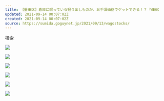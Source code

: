 ```yaml
---
title: 【墨田区】倉庫に眠っている掘り出しものが、お手頃価格でゲットできる！？『WEGOstocks』が錦糸町PARCOにOPENしました。
updated: 2021-09-14 00:07:02Z
created: 2021-09-14 00:07:02Z
source: https://sumida.goguynet.jp/2021/09/13/wagostocks/
---
```


検索

[![](https://sumida.goguynet.jp/wp-content/themes/goguynet/images/topic.png)](https://topics.goguynet.jp)

[![](https://sumida.goguynet.jp/wp-content/themes/goguynet/images/bnr_homeadd.png)](https://higashiyodogawaku.goguynet.jp/2014/03/29/1651/)

[![](https://sumida.goguynet.jp/wp-content/themes/goguynet/images/SDGs-goguy.png)](https://maji.tv/goguynet/goguy-sdgs.html)

[![](https://sumida.goguynet.jp/wp-content/themes/goguynet/images/bnr_info3.png)](https://sumida.goguynet.jp/provision/)

[![](https://sumida.goguynet.jp/wp-content/themes/goguynet/images/bnr_ad.png)](https://maji.tv/goguynet/index.html)

[![](https://sumida.goguynet.jp/wp-content/themes/goguynet/images/bnr_towncryer.png)](https://maji.tv/recruit-goguywriter/)
